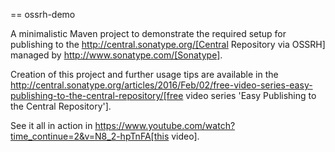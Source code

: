 == ossrh-demo

A minimalistic Maven project to demonstrate the required setup for publishing to the
http://central.sonatype.org/[Central Repository via OSSRH] managed by http://www.sonatype.com/[Sonatype].

Creation of this project and further usage tips are available in the
http://central.sonatype.org/articles/2016/Feb/02/free-video-series-easy-publishing-to-the-central-repository/[free
video series 'Easy Publishing to the Central Repository'].

See it all in action in https://www.youtube.com/watch?time_continue=2&v=N8_2-hpTnFA[this video].
